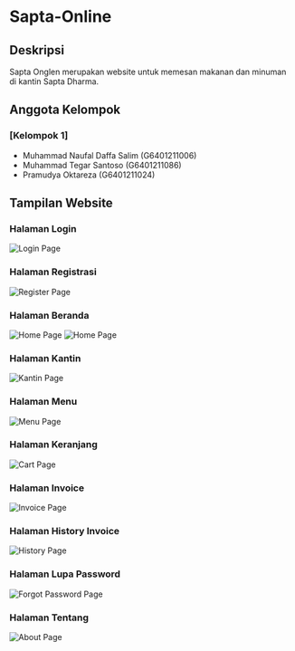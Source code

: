 # Sapta-Online

## Deskripsi
Sapta Onglen merupakan website untuk memesan makanan dan minuman di kantin Sapta Dharma.

## Anggota Kelompok

### [Kelompok 1]
- Muhammad Naufal Daffa Salim (G6401211006)
- Muhammad Tegar Santoso (G6401211086)
- Pramudya Oktareza (G6401211024)

## Tampilan Website

### Halaman Login
![Login Page](./Images/login.png)

### Halaman Registrasi
![Register Page](./Images/register.png)

### Halaman Beranda
![Home Page](./Images/beranda.png)
![Home Page](./Images/beranda2.png)

### Halaman Kantin
![Kantin Page](./Images/kantin.png)

### Halaman Menu
![Menu Page](./Images/menu.png)

### Halaman Keranjang
![Cart Page](./Images/keranjang.png)

### Halaman Invoice
![Invoice Page](./Images/invoice.png)

### Halaman History Invoice
![History Page](./Images/riwayat.png)

### Halaman Lupa Password
![Forgot Password Page](./Images/lupapass.png)

### Halaman Tentang
![About Page](./Images/tentangsapta2.png)